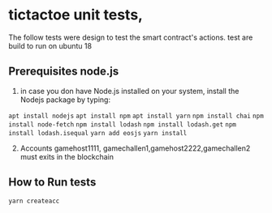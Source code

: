 
# tictactoe unit tests, 
The follow tests were design to test the smart contract's actions. test are
build to run on ubuntu 18

## Prerequisites node.js
1) in case you don have  Node.js installed on your system, install the Nodejs package by typing:

```apt install nodejs```
```apt install npm```
```apt install yarn```
```npm install chai```
```npm install node-fetch```
```npm install lodash```
```npm install lodash.get```
```npm install lodash.isequal```
```yarn add eosjs```
```yarn install```

2) Accounts gamehost1111, gamechallen1,gamehost2222,gamechallen2 must exits in the blockchain
## How to Run tests

```yarn createacc```